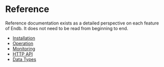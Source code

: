 # Reference

Reference documentation exists as a detailed perspective on each feature of Endb.
It does not need to be read from beginning to end.

- [Installation](installation.md)
- [Operation](operation.md)
- [Monitoring](monitoring.md)
- [HTTP API](http_api.md)
- [Data Types](data_types.md)
